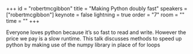 ﻿+++
id = "robertmcgibbon"
title = "Making Python doubly fast"
speakers = ["robertmcgibbon"]
keynote = false
lightning = true
order = "7"
room = ""
time = ""
+++

Everyone loves python because it’s so fast to read and write. However the price we pay is a slow runtime. This talk discusses methods to speed up python by making use of the numpy library in place of for loops